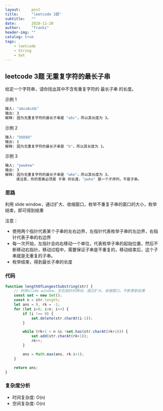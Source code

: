 ```yaml
---
layout:     post
title:      "leetcode 3题"
subtitle:   ""
date:       2020-11-20
author:     "franki"
header-img: ""
catalog: true
tags:
    - leetcode
    - String
    - Set
---
```


## leetcode 3题 无重复字符的最长子串

给定一个字符串，请你找出其中不含有重复字符的 最长子串 的长度。

示例 1

```bash
输入: "abcabcbb"
输出: 3
解释: 因为无重复字符的最长子串是 "abc"，所以其长度为 3。
```

示例 2

```bash
输入: "bbbbb"
输出: 1
解释: 因为无重复字符的最长子串是 "b"，所以其长度为 1。
```

示例 3

```bash
输入: "pwwkew"
输出: 3
解释: 因为无重复字符的最长子串是 "wke"，所以其长度为 3。
     请注意，你的答案必须是 子串 的长度，"pwke" 是一个子序列，不是子串。
```

### 思路

利用 slide window，通过扩大、收缩窗口，枚举不重复子串的窗口的大小，枚举结束，即可得到结果

注意：

- 使用两个指针代表某个子串的左右边界，左指针代表枚举子串的左边界，右指针代表子串的右边界
- 每一次开始，左指针会向右移动一个单位，代表枚举子串的起始位置，然后不断移动右指针，移动过程中，需要保证子串是不重复的，移动结束后，这个子串就是无重复的子串。
- 枚举结束，得到最长子串的长度

### 代码

```js
function lengthOfLongestSubstring(str) {
    // 利用slide window，左右指针的移动，通过扩大、收缩窗口，不断更新结果
    const set = new Set();
    const n = str.length;
    let ans = 0, rk = -1;
    for (let i=0; i<n; i++) {
        if (i !== 0) {
            set.delete(str.charAt(i-1));
        }

        while (rk+1 < n && !set.has(str.charAt(rk+1))) {
            set.add(str.charAt(rk+1));
            rk++;
        }

        ans = Math.max(ans, rk-i+1);
    }

    return ans;
}
```

### 复杂度分析

- 时间复杂度: O(n)
- 空间复杂度: O(n)
